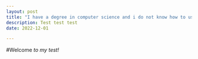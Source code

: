 ```yaml
---
layout: post
title: "I have a degree in computer science and i do not know how to use github"
description: Test test test
date: 2022-12-01 

---
```


#Welcome 
*to my test!*
